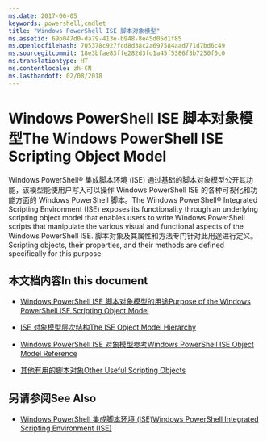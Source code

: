 ```yaml
---
ms.date: 2017-06-05
keywords: powershell,cmdlet
title: "Windows PowerShell ISE 脚本对象模型"
ms.assetid: 69b047d0-da79-413e-b948-8e45d05d1f85
ms.openlocfilehash: 705378c927fcd8d38c2a697584aad771d7bd6c49
ms.sourcegitcommit: 18e3bfae83ffe282d3fd1a45f5386f3b7250f0c0
ms.translationtype: HT
ms.contentlocale: zh-CN
ms.lasthandoff: 02/08/2018
---
```

# <a name="the-windows-powershell-ise-scripting-object-model"></a><span data-ttu-id="561d7-103">Windows PowerShell ISE 脚本对象模型</span><span class="sxs-lookup"><span data-stu-id="561d7-103">The Windows PowerShell ISE Scripting Object Model</span></span>
  <span data-ttu-id="561d7-104">Windows PowerShell® 集成脚本环境 (ISE) 通过基础的脚本对象模型公开其功能，该模型能使用户写入可以操作 Windows PowerShell ISE 的各种可视化和功能方面的 Windows PowerShell 脚本。</span><span class="sxs-lookup"><span data-stu-id="561d7-104">The Windows PowerShell® Integrated Scripting Environment (ISE) exposes its functionality through an underlying scripting object model that enables users to write Windows PowerShell scripts that manipulate the various visual and functional aspects of the Windows PowerShell ISE.</span></span> <span data-ttu-id="561d7-105">脚本对象及其属性和方法专门针对此用途进行定义。</span><span class="sxs-lookup"><span data-stu-id="561d7-105">Scripting objects, their properties, and their methods are defined specifically for this purpose.</span></span>

## <a name="in-this-document"></a><span data-ttu-id="561d7-106">本文档内容</span><span class="sxs-lookup"><span data-stu-id="561d7-106">In this document</span></span>

- [<span data-ttu-id="561d7-107">Windows PowerShell ISE 脚本对象模型的用途</span><span class="sxs-lookup"><span data-stu-id="561d7-107">Purpose of the Windows PowerShell ISE Scripting Object Model</span></span>](Purpose-of-the-Windows-PowerShell-ISE-Scripting-Object-Model.md)

- [<span data-ttu-id="561d7-108">ISE 对象模型层次结构</span><span class="sxs-lookup"><span data-stu-id="561d7-108">The ISE Object Model Hierarchy</span></span>](The-ISE-Object-Model-Hierarchy.md)

- [<span data-ttu-id="561d7-109">Windows PowerShell ISE 对象模型参考</span><span class="sxs-lookup"><span data-stu-id="561d7-109">Windows PowerShell ISE Object Model Reference</span></span>](Windows-PowerShell-ISE-Object-Model-Reference.md)

- [<span data-ttu-id="561d7-110">其他有用的脚本对象</span><span class="sxs-lookup"><span data-stu-id="561d7-110">Other Useful Scripting Objects</span></span>](../../getting-started/cookbooks/Other-Useful-Scripting-Objects.md)

## <a name="see-also"></a><span data-ttu-id="561d7-111">另请参阅</span><span class="sxs-lookup"><span data-stu-id="561d7-111">See Also</span></span>
- [<span data-ttu-id="561d7-112">Windows PowerShell 集成脚本环境 (ISE)</span><span class="sxs-lookup"><span data-stu-id="561d7-112">Windows PowerShell Integrated Scripting Environment &#40;ISE&#41;</span></span>](../../getting-started/fundamental/Windows-PowerShell-Integrated-Scripting-Environment--ISE-.md)

  
